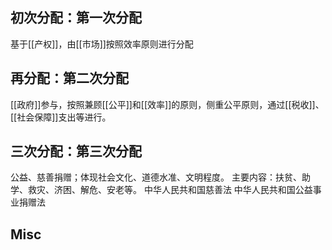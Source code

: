 








## 初次分配：第一次分配

基于[[产权]]，由[[市场]]按照效率原则进行分配

## 再分配：第二次分配

[[政府]]参与，按照兼顾[[公平]]和[[效率]]的原则，侧重公平原则，通过[[税收]]、[[社会保障]]支出等进行。

## 三次分配：第三次分配

公益、慈善捐赠；体现社会文化、道德水准、文明程度。
主要内容：扶贫、助学、救灾、济困、解危、安老等。
中华人民共和国慈善法
中华人民共和国公益事业捐赠法



## Misc





